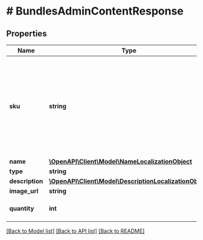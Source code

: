 # # BundlesAdminContentResponse

## Properties

Name | Type | Description | Notes
------------ | ------------- | ------------- | -------------
**sku** | **string** | Unique item ID. The SKU may contain only lowercase and uppercase Latin alphanumeric characters, periods, dashes, and underscores. | [optional]
**name** | [**\OpenAPI\Client\Model\NameLocalizationObject**](NameLocalizationObject.md) |  | [optional]
**type** | **string** | Type of item. | [optional]
**description** | [**\OpenAPI\Client\Model\DescriptionLocalizationObject**](DescriptionLocalizationObject.md) |  | [optional]
**image_url** | **string** | Image URL. | [optional]
**quantity** | **int** | Quantity of the item type in the bundle. | [optional] [default to 1]

[[Back to Model list]](../../README.md#models) [[Back to API list]](../../README.md#endpoints) [[Back to README]](../../README.md)
